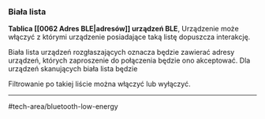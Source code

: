### Biała lista
**Tablica [[0062 Adres BLE|adresów]] urządzeń BLE**, 
Urządzenie może włączyć z którymi urządzenie posiadające taką listę dopuszcza interakcję.

Biała lista urządzeń rozgłaszających oznacza będzie zawierać adresy urządzeń, których zaproszenie do połączenia będzie ono akceptować.
Dla urządzeń skanujących biała lista będzie 


Filtrowanie po takiej liście można włączyć lub wyłączyć.

---
#tech-area/bluetooth-low-energy 